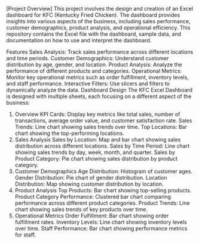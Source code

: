 [Project Overview]
This project involves the design and creation of an Excel dashboard for KFC (Kentucky Fried Chicken). The dashboard provides insights into various aspects of the business, including sales performance, customer demographics, product analysis, and operational efficiency. This repository contains the Excel file with the dashboard, sample data, and documentation on how to use and interpret the dashboard.

Features
Sales Analysis: Track sales performance across different locations and time periods.
Customer Demographics: Understand customer distribution by age, gender, and location.
Product Analysis: Analyze the performance of different products and categories.
Operational Metrics: Monitor key operational metrics such as order fulfillment, inventory levels, and staff performance.
Interactive Filters: Use slicers and filters to dynamically analyze the data.
Dashboard Design
The KFC Excel Dashboard is designed with multiple sheets, each focusing on a different aspect of the business:

1. Overview
KPI Cards: Display key metrics like total sales, number of transactions, average order value, and customer satisfaction rate.
Sales Trends: Line chart showing sales trends over time.
Top Locations: Bar chart showing the top-performing locations.
2. Sales Analysis
Sales by Location: Map and bar chart showing sales distribution across different locations.
Sales by Time Period: Line chart showing sales trends by day, week, month, and quarter.
Sales by Product Category: Pie chart showing sales distribution by product category.
3. Customer Demographics
Age Distribution: Histogram of customer ages.
Gender Distribution: Pie chart of gender distribution.
Location Distribution: Map showing customer distribution by location.
4. Product Analysis
Top Products: Bar chart showing top-selling products.
Product Category Performance: Clustered bar chart comparing performance across different product categories.
Product Trends: Line chart showing sales trends of key products over time.
5. Operational Metrics
Order Fulfillment: Bar chart showing order fulfillment rates.
Inventory Levels: Line chart showing inventory levels over time.
Staff Performance: Bar chart showing performance metrics for staff.
